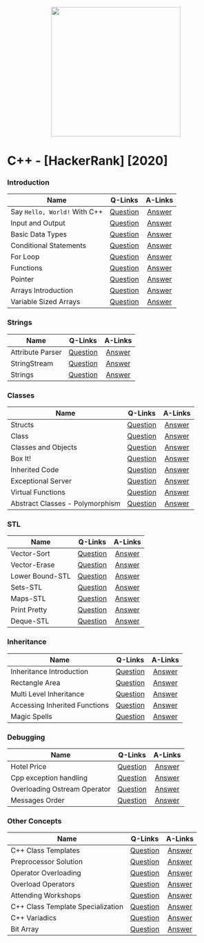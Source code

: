 
<p align="center">
	
<img height=300 src="https://i.imgur.com/pND2Pm4.png">
   
</p>


# C++ - [HackerRank] [2020]


### Introduction

| Name                                 	|    Q-Links   	|   A-Links   	|
|--------------------------------------	|:--------:	    |:-------:	    |
| Say `Hello, World!` With C++        	| [Question](https://www.hackerrank.com/challenges/cpp-hello-world) 	|  [Answer](https://github.com/j471n/Hacker-Rank/blob/master/C%2B%2B/01_Introduction/01_Say%20Hello%2C%20World!%20With%20C%2B%2B.cpp) 	|
| Input and Output                     	| [Question](https://www.hackerrank.com/challenges/cpp-input-and-output) 	|  [Answer](https://github.com/j471n/Hacker-Rank/blob/master/C%2B%2B/01_Introduction/02_Input%20and%20Output.cpp) 	|
| Basic Data Types                   	| [Question](https://www.hackerrank.com/challenges/c-tutorial-basic-data-types) 	|  [Answer](https://github.com/j471n/Hacker-Rank/blob/master/C%2B%2B/01_Introduction/03_Basic%20Data%20Types.cpp) 	|
| Conditional Statements               	| [Question](https://www.hackerrank.com/challenges/c-tutorial-conditional-if-else) 	|  [Answer](https://github.com/j471n/Hacker-Rank/blob/master/C%2B%2B/01_Introduction/04_Conditional%20Statements.cpp) 	|
| For Loop                           	| [Question](https://www.hackerrank.com/challenges/c-tutorial-for-loop) 	|  [Answer](https://github.com/j471n/Hacker-Rank/blob/master/C%2B%2B/01_Introduction/05_For%20Loop.cpp) 	|
| Functions                           	| [Question](https://www.hackerrank.com/challenges/c-tutorial-functions) 	|  [Answer](https://github.com/j471n/Hacker-Rank/blob/master/C%2B%2B/01_Introduction/06_Functions.cpp) 	|
| Pointer                             	| [Question](https://www.hackerrank.com/challenges/c-tutorial-pointer) 	|  [Answer](https://github.com/j471n/Hacker-Rank/blob/master/C%2B%2B/01_Introduction/07_Pointer.cpp) 	|
| Arrays Introduction                  	| [Question](https://www.hackerrank.com/challenges/arrays-introduction) 	|  [Answer](https://github.com/j471n/Hacker-Rank/blob/master/C%2B%2B/01_Introduction/08_Arrays%20Introduction.cpp) 	|
| Variable Sized Arrays                	| [Question](https://www.hackerrank.com/challenges/variable-sized-arrays) 	|  [Answer](https://github.com/j471n/Hacker-Rank/blob/master/C%2B%2B/01_Introduction/09_Variable%20Sized%20Arrays.cpp) 	|


### Strings




| Name                                 	|    Q-Links   	|   A-Links   	|
|--------------------------------------	|:--------:	    |:-------:	    |
| Attribute Parser                    	| [Question](https://www.hackerrank.com/challenges/attribute-parser) 	|  [Answer](https://github.com/j471n/Hacker-Rank/blob/master/C%2B%2B/02_Strings/01_Attribute%20Parser.cpp) 	|
| StringStream                         	| [Question](https://www.hackerrank.com/challenges/c-tutorial-stringstream) 	|  [Answer](https://github.com/j471n/Hacker-Rank/blob/master/C%2B%2B/02_Strings/02_StringStream.cpp) 	|
| Strings                            	| [Question](https://www.hackerrank.com/challenges/c-tutorial-strings) 	|  [Answer](https://github.com/j471n/Hacker-Rank/blob/master/C%2B%2B/02_Strings/03_Strings.cpp) 	|



### Classes



| Name                                 	|    Q-Links   	|   A-Links   	|
|--------------------------------------	|:--------:	    |:-------:	    |
| Structs                             	| [Question](https://www.hackerrank.com/challenges/c-tutorial-struct) 	|  [Answer](https://github.com/j471n/Hacker-Rank/blob/master/C%2B%2B/03_Classes/01_Structs.cpp) 	|
| Class                             	| [Question](https://www.hackerrank.com/challenges/c-tutorial-class) 	|  [Answer](https://github.com/j471n/Hacker-Rank/blob/master/C%2B%2B/03_Classes/02_Class.cpp) 	|
| Classes and Objects                	| [Question](https://www.hackerrank.com/challenges/classes-objects) 	|  [Answer](https://github.com/j471n/Hacker-Rank/blob/master/C%2B%2B/03_Classes/03_Classes%20and%20Objects.cpp) 	|
| Box It!                             	| [Question](https://www.hackerrank.com/challenges/box-it) 	|  [Answer](https://github.com/j471n/Hacker-Rank/blob/master/C%2B%2B/03_Classes/04_Box%20It!.cpp) 	|
| Inherited Code                     	| [Question](https://www.hackerrank.com/challenges/inherited-code) 	|  [Answer](https://github.com/j471n/Hacker-Rank/blob/master/C%2B%2B/03_Classes/05_Inherited%20Code.cpp) 	|
| Exceptional Server                  	| [Question](https://www.hackerrank.com/challenges/exceptional-server) 	|  [Answer](https://github.com/j471n/Hacker-Rank/blob/master/C%2B%2B/03_Classes/06_Exceptional%20Server.cpp) 	|
| Virtual Functions                    	| [Question](https://www.hackerrank.com/challenges/virtual-functions) 	|  [Answer](https://github.com/j471n/Hacker-Rank/blob/master/C%2B%2B/03_Classes/07_Virtual%20Function.cpp) 	|
| Abstract Classes - Polymorphism      	| [Question](https://www.hackerrank.com/challenges/abstract-classes-polymorphism) 	|  [Answer](https://github.com/j471n/Hacker-Rank/blob/master/C%2B%2B/03_Classes/08_Abstract%20Classe%20-Polymorphism.cpp) 	|




### STL 


| Name                                 	|    Q-Links   	|   A-Links   	|
|--------------------------------------	|:--------:	    |:-------:	    |
| Vector-Sort                         	| [Question](https://www.hackerrank.com/challenges/vector-sort) 	|  [Answer](https://github.com/j471n/Hacker-Rank/blob/master/C%2B%2B/STL/01_Vector-Sort.cpp) 	|
| Vector-Erase                         	| [Question](https://www.hackerrank.com/challenges/vector-erase) 	|  [Answer](https://github.com/j471n/Hacker-Rank/blob/master/C%2B%2B/STL/02_Vector-Erase.cpp) 	|
| Lower Bound-STL                    	| [Question](https://www.hackerrank.com/challenges/cpp-lower-bound) 	|  [Answer](https://github.com/j471n/Hacker-Rank/blob/master/C%2B%2B/STL/03_Lower%20Bound-STL.cpp) 	|
| Sets-STL                          	| [Question](https://www.hackerrank.com/challenges/cpp-sets) 	|  [Answer](https://github.com/j471n/Hacker-Rank/blob/master/C%2B%2B/STL/04_Sets-STL.cpp) 	|
| Maps-STL                           	| [Question](https://www.hackerrank.com/challenges/cpp-maps) 	|  [Answer](https://github.com/j471n/Hacker-Rank/blob/master/C%2B%2B/STL/05_Maps-STL.cpp) 	|
| Print Pretty                        	| [Question](https://www.hackerrank.com/challenges/prettyprint) 	|  [Answer](https://github.com/j471n/Hacker-Rank/blob/master/C%2B%2B/STL/06_Print%20Pretty.cpp) 	|
| Deque-STL                           	| [Question](https://www.hackerrank.com/challenges/deque-stl) 	|  [Answer](https://github.com/j471n/Hacker-Rank/blob/master/C%2B%2B/STL/07_Deque-STL.cpp) 	|


### Inheritance


| Name                                 	|    Q-Links   	|   A-Links   	|
|--------------------------------------	|:--------:	    |:-------:	    |
| Inheritance Introduction          	| [Question](https://www.hackerrank.com/challenges/inheritance-introduction) 	|  [Answer](https://github.com/j471n/Hacker-Rank/blob/master/C%2B%2B/Inheritance/01_Inheritance%20Introduction.cpp) 	|
| Rectangle Area                       	| [Question](https://www.hackerrank.com/challenges/rectangle-area) 	|  [Answer](https://github.com/j471n/Hacker-Rank/blob/master/C%2B%2B/Inheritance/02_Rectangle%20Area.cpp) 	|
| Multi Level Inheritance			 	| [Question](https://www.hackerrank.com/challenges/multi-level-inheritance-cpp) 	|  [Answer](https://github.com/j471n/Hacker-Rank/blob/master/C%2B%2B/Inheritance/03_Multi%20Level%20Inheritance.cpp) 	|
| Accessing Inherited Functions        	| [Question](https://www.hackerrank.com/challenges/accessing-inherited-functions) 	|  [Answer](https://github.com/j471n/Hacker-Rank/blob/master/C%2B%2B/Inheritance/04_Accessing%20Inherited%20Functions.cpp) 	|
| Magic Spells				         	| [Question](https://www.hackerrank.com/challenges/magic-spells) 	|  [Answer](https://github.com/j471n/Hacker-Rank/blob/master/C%2B%2B/Inheritance/05_Magic%20Spells.cpp) 	|


### Debugging


| Name                                 	|    Q-Links   	|   A-Links   	|
|--------------------------------------	|:--------:	    |:-------:	    |
| Hotel Price				          	| [Question](https://www.hackerrank.com/challenges/hotel-prices) 	|  [Answer](https://github.com/j471n/Hacker-Rank/blob/master/C%2B%2B/Debugging/01_Hotel%20Price.cpp) 	|
| Cpp exception handling	          	| [Question](https://www.hackerrank.com/challenges/cpp-exception-handling) 	|  [Answer](https://github.com/j471n/Hacker-Rank/blob/master/C%2B%2B/Debugging/02_Cpp%20Exception%20Handling.cpp) 	|
| Overloading Ostream Operator		 	| [Question](https://www.hackerrank.com/challenges/overloading-ostream-operator) 	|  [Answer](https://github.com/j471n/Hacker-Rank/blob/master/C%2B%2B/Debugging/03_Overloading%20Ostream%20Operator.cpp) 	|
| Messages Order	                   	| [Question](https://www.hackerrank.com/challenges/messages-order) 	|  [Answer](https://github.com/j471n/Hacker-Rank/blob/master/C%2B%2B/Debugging/04_Messages%20Order.cpp) 	|


### Other Concepts


| Name                                 	|    Q-Links   	|   A-Links   	|
|--------------------------------------	|:--------:	    |:-------:	    |
| C++ Class Templates		         	| [Question](https://www.hackerrank.com/challenges/c-class-templates) 	|  [Answer](https://github.com/j471n/Hacker-Rank/blob/master/C%2B%2B/Other%20Concepts/01_C%2B%2B%20Class%20Templates.cpp) 	|
| Preprocessor Solution                	| [Question](https://www.hackerrank.com/challenges/preprocessor-solution) 	|  [Answer](https://github.com/j471n/Hacker-Rank/blob/master/C%2B%2B/Other%20Concepts/02_Preprocessor%20Solution.cpp) 	|
| Operator Overloading				 	| [Question](https://www.hackerrank.com/challenges/operator-overloading) 	|  [Answer](https://github.com/j471n/Hacker-Rank/blob/master/C%2B%2B/Other%20Concepts/03_Operator%20Overloading.cpp) 	|
| Overload Operators                  	| [Question](https://www.hackerrank.com/challenges/overload-operators) 	|  [Answer](https://github.com/j471n/Hacker-Rank/blob/master/C%2B%2B/Other%20Concepts/04_Overload%20Operators.cpp) 	|
| Attending Workshops		        	| [Question](https://www.hackerrank.com/challenges/attending-workshops) 	|  [Answer](https://github.com/j471n/Hacker-Rank/blob/master/C%2B%2B/Other%20Concepts/05_Attending%20Workshops.cpp) 	|
| C++ Class Template Specialization     | [Question](https://www.hackerrank.com/challenges/cpp-class-template-specialization) 	|  [Answer](https://github.com/j471n/Hacker-Rank/blob/master/C%2B%2B/Other%20Concepts/06_C%2B%2B%20Class%20Template%20Specialization.cpp) 	|
| C++ Variadics	                       	| [Question](https://www.hackerrank.com/challenges/cpp-variadics) 	|  [Answer](https://github.com/j471n/Hacker-Rank/blob/master/C%2B%2B/Other%20Concepts/07_C%2B%2B%20Variadics.cpp) 	|
| Bit Array							 	| [Question](https://www.hackerrank.com/challenges/bitset-1) 	|  [Answer](https://github.com/j471n/Hacker-Rank/blob/master/C%2B%2B/Other%20Concepts/08_Bit%20Array.cpp) 	|







